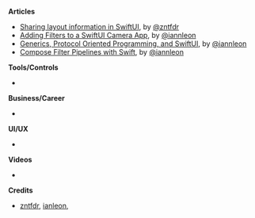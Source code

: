 
**Articles**

* [Sharing layout information in SwiftUI](https://fivestars.blog/swiftui/swiftui-share-layout-information.html), by [@zntfdr](https://twitter.com/zntfdr)
* [Adding Filters to a SwiftUI Camera App](https://github.com/ianleon/Blog/blob/master/episodes/ep2.md), by [@iannleon](https://twitter.com/iannleon)
* [Generics, Protocol Oriented Programming, and SwiftUI](https://github.com/ianleon/Blog/blob/master/episodes/ep3.md), by [@iannleon](https://twitter.com/iannleon)
* [Compose Filter Pipelines with Swift](https://github.com/ianleon/Blog/blob/master/episodes/ep4.md), by [@iannleon](https://twitter.com/iannleon)

**Tools/Controls**

* 

**Business/Career**

* 

**UI/UX**

* 

**Videos**

* 

**Credits**

* [zntfdr](https://github.com/zntfdr), [ianleon](https://github.com/ianleon),
